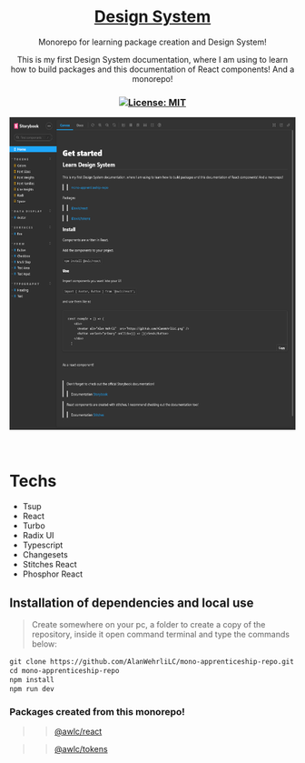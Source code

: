 <a href="https://alanwehrlilc.github.io/mono-apprenticeship-repo/" target="_blank">
    <h1 align="center">Design System</h1>
</a>
<p align="center">Monorepo for learning package creation and Design System!</p>

<p align="center">This is my first Design System documentation, where I am using to learn how to build packages and this documentation of React components! And a monorepo!</p>

<h3 align="center">
  <a href="./LICENSE" target="_blank">
    <img alt="License: MIT" src="https://img.shields.io/badge/license%20-MIT-1C1E26?style=for-the-badge&labelColor=1C1E26&color=70ee63">
  </a>
</h3>

<p align="center">
    <img height="550rem" src="./.github/images/image1.png">
</p>

<br />

# Techs

-  Tsup
-  React
-  Turbo
-  Radix UI
-  Typescript
-  Changesets
-  Stitches React
-  Phosphor React

## Installation of dependencies and local use

> Create somewhere on your pc, a folder to create a copy of the repository, inside it open command terminal and type the commands below:
```
git clone https://github.com/AlanWehrliLC/mono-apprenticeship-repo.git
cd mono-apprenticeship-repo
npm install
npm run dev
```

### Packages created from this monorepo!

>> [@awlc/react](https://www.npmjs.com/package/@awlc/react)

>> [@awlc/tokens](https://www.npmjs.com/package/@awlc/tokens)
